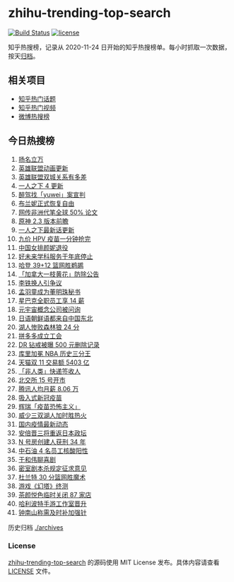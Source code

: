 # zhihu-trending-top-search

[![Build Status](https://github.com/justjavac/zhihu-trending-top-search/workflows/ci/badge.svg?branch=main)](https://github.com/justjavac/zhihu-trending-top-search/actions)
[![license](https://img.shields.io/github/license/justjavac/zhihu-trending-top-search)](https://github.com/justjavac/zhihu-trending-top-search/blob/main/LICENSE)

知乎热搜榜，记录从 2020-11-24 日开始的知乎热搜榜单。每小时抓取一次数据，按天[归档](./archives)。

## 相关项目

- [知乎热门话题](https://github.com/justjavac/zhihu-trending-hot-questions)
- [知乎热门视频](https://github.com/justjavac/zhihu-trending-hot-video)
- [微博热搜榜](https://github.com/justjavac/weibo-trending-hot-search)

## 今日热搜榜

<!-- BEGIN -->
<!-- 最后更新时间 Sat Nov 13 2021 23:06:16 GMT+0800 (China Standard Time) -->

1. [扬名立万](https://www.zhihu.com/search?q=扬名立万)
1. [英雄联盟动画更新](https://www.zhihu.com/search?q=英雄联盟双城之战)
1. [英雄联盟双城关系有多差](https://www.zhihu.com/search?q=英雄联盟双城之战)
1. [一人之下 4 更新](https://www.zhihu.com/search?q=一人之下4)
1. [醉驾找「yuwei」案宣判](https://www.zhihu.com/search?q=yuwei)
1. [布兰妮正式恢复自由](https://www.zhihu.com/search?q=布兰妮)
1. [网传非洲代笔全球 50% 论文](https://www.zhihu.com/search?q=非洲代笔)
1. [原神 2.3 版本前瞻](https://www.zhihu.com/search?q=原神)
1. [一人之下最新话更新](https://www.zhihu.com/search?q=一人之下)
1. [九价 HPV 疫苗一分钟抢完](https://www.zhihu.com/search?q=九价)
1. [中国女排颜妮退役](https://www.zhihu.com/search?q=颜妮)
1. [好未来学科服务于年底停止](https://www.zhihu.com/search?q=好未来)
1. [哈登 39+12 篮网胜鹈鹕](https://www.zhihu.com/search?q=篮网)
1. [「加拿大一枝黄花」防除公告](https://www.zhihu.com/search?q=加拿大一枝黄花)
1. [李铁换人引争议](https://www.zhihu.com/search?q=李铁)
1. [孟羽童成为董明珠秘书](https://www.zhihu.com/search?q=孟羽童)
1. [星巴克全职员工享 14 薪](https://www.zhihu.com/search?q=星巴克薪资)
1. [元宇宙概念公司被问询](https://www.zhihu.com/search?q=元宇宙)
1. [日语朝鲜语都来自中国东北](https://www.zhihu.com/search?q=中国东北)
1. [湖人惨败森林狼 24 分](https://www.zhihu.com/search?q=湖人)
1. [拼多多成立工会](https://www.zhihu.com/search?q=拼多多)
1. [DR 钻戒被曝 500 元删除记录](https://www.zhihu.com/search?q=dr钻戒)
1. [库里加冕 NBA 历史三分王](https://www.zhihu.com/search?q=库里)
1. [天猫双 11 交易额 5403 亿](https://www.zhihu.com/search?q=双十一交易额)
1. [「非人类」快递签收人](https://www.zhihu.com/search?q=非人类签收)
1. [北交所 15 号开市](https://www.zhihu.com/search?q=北交所)
1. [腾讯人均月薪 8.06 万](https://www.zhihu.com/search?q=腾讯财报)
1. [吸入式新冠疫苗](https://www.zhihu.com/search?q=吸入式疫苗)
1. [辉瑞「疫苗恐怖主义」](https://www.zhihu.com/search?q=辉瑞)
1. [威少三双湖人加时胜热火](https://www.zhihu.com/search?q=湖人)
1. [国内疫情最新动态](https://www.zhihu.com/search?q=疫情)
1. [安倍晋三将重返日本政坛](https://www.zhihu.com/search?q=安倍晋三)
1. [N 号房创建人获刑 34 年](https://www.zhihu.com/search?q=n号房)
1. [中石油 4 名员工核酸阳性](https://www.zhihu.com/search?q=北京疫情)
1. [于和伟聊喜剧](https://www.zhihu.com/search?q=一年一度喜剧大赛)
1. [密室剧本杀规定征求意见](https://www.zhihu.com/search?q=剧本杀)
1. [杜兰特 30 分篮网胜魔术](https://www.zhihu.com/search?q=篮网)
1. [游戏《幻塔》终测](https://www.zhihu.com/search?q=幻塔)
1. [茶颜悦色临时关闭 87 家店](https://www.zhihu.com/search?q=茶颜悦色)
1. [哈利波特手游工作室晋升](https://www.zhihu.com/search?q=哈利波特魔法觉醒)
1. [钟南山称需及时补加强针](https://www.zhihu.com/search?q=新冠疫苗加强针)

<!-- END -->

历史归档 [./archives](./archives)

### License

[zhihu-trending-top-search](https://github.com/justjavac/zhihu-trending-top-search)
的源码使用 MIT License 发布。具体内容请查看 [LICENSE](./LICENSE) 文件。
